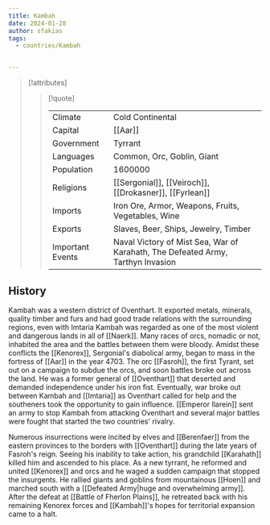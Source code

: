 ```yaml
---
title: Kambah
date: 2024-01-28
author: sfakias
tags:
  - countries/Kambah


---
```

> [!attributes]
> 
> > [!quote]
> >
> > | | |
> > | --- | --- |
> > | Climate | Cold Continental |
> > | Capital | [[Aar]] |
> > | Government | Tyrrant |
> > | Languages | Common, Orc, Goblin, Giant |
> > | Population | 1600000 |
> > | Religions | [[Sergonial]], [[Veiroch]], [[Drokasner]], [[Fyrlean]] |
> > | Imports | Iron Ore, Armor, Weapons, Fruits, Vegetables, Wine |
> > | Exports | Slaves, Beer, Ships, Jewelry, Timber |
> > | Important Events | Naval Victory of Mist Sea, War of Karahath, The Defeated Army, Tarthyn Invasion |

## History

Kambah was a western district of Oventhart. It exported metals, minerals, quality timber and furs and had good trade relations with the surrounding regions, even with Imtaria Kambah was regarded as one of the most violent and dangerous lands in all of [[Naerk]]. Many races of orcs, nomadic or not, inhabited the area and the battles between them were bloody. Amidst these conflicts the [[Kenorex]], Sergonial's diabolical army, began to mass in the fortress of [[Aar]] in the year 4703. The orc [[Fasroh]], the first Tyrant, set out on a campaign to subdue the orcs, and soon battles broke out across the land. He was a former general of [[Oventhart]] that deserted and demanded independence under his iron fist. Eventually, war broke out between Kambah and [[Imtaria]] as Oventhart called for help and the southeners took the opportunity to gain influence. [[Emperor Ilarein]] sent an army to stop Kambah from attacking Oventhart and several major battles were fought that started the two countries' rivalry.

Numerous insurrections were incited by elves and [[Berenfaer]] from the eastern provinces to the borders with [[Oventhart]] during the late years of Fasroh's reign. Seeing his inability to take action, his grandchild [[Karahath]] killed him and ascended to his place. As a new tyrrant, he reformed and united [[Kenorex]] and orcs and he waged a sudden campaign that stopped the insurgents. He rallied giants and goblins from mountainous [[Hoen]] and marched south with a [[Defeated Army|huge and overwhelming army]]. After the defeat at [[Battle of Fherlon Plains]], he retreated back with his remaining Kenorex forces and [[Kambah]]'s hopes for territorial expansion came to a halt.